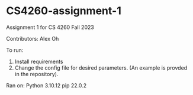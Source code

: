 # CS4260-assignment-1
Assignment 1 for CS 4260 Fall 2023

Contributors: Alex Oh

To run: 
1. Install requirements
2. Change the config file for desired parameters. (An example is provded in the repository).


Ran on:
Python 3.10.12
pip 22.0.2
